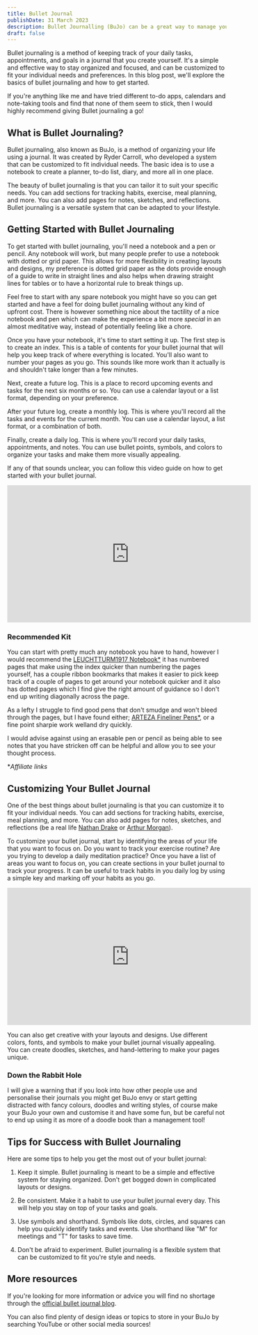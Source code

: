 ```yaml
---
title: Bullet Journal
publishDate: 31 March 2023
description: Bullet Journalling (BuJo) can be a great way to manage your time by planning for long term, short term and daily tasks
draft: false
---
```


Bullet journaling is a method of keeping track of your daily tasks, appointments, and goals in a journal that you create yourself. It's a simple and effective way to stay organized and focused, and can be customized to fit your individual needs and preferences. In this blog post, we'll explore the basics of bullet journaling and how to get started.

If you're anything like me and have tried different to-do apps, calendars and note-taking tools and find that none of them seem to stick, then I would highly recommend giving Bullet journaling a go!

## What is Bullet Journaling?

Bullet journaling, also known as BuJo, is a method of organizing your life using a journal. It was created by Ryder Carroll, who developed a system that can be customized to fit individual needs. The basic idea is to use a notebook to create a planner, to-do list, diary, and more all in one place.

The beauty of bullet journaling is that you can tailor it to suit your specific needs. You can add sections for tracking habits, exercise, meal planning, and more. You can also add pages for notes, sketches, and reflections. Bullet journaling is a versatile system that can be adapted to your lifestyle.

## Getting Started with Bullet Journaling

To get started with bullet journaling, you'll need a notebook and a pen or pencil. Any notebook will work, but many people prefer to use a notebook with dotted or grid paper. This allows for more flexibility in creating layouts and designs, my preference is dotted grid paper as the dots provide enough of a guide to write in straight lines and also helps when drawing straight lines for tables or to have a horizontal rule to break things up.

Feel free to start with any spare notebook you might have so you can get started and have a feel for doing bullet journaling without any kind of upfront cost. There is however something nice about the tactility of a nice notebook and pen which can make the experience a bit more *special* in an almost meditative way, instead of potentially feeling like a chore.

Once you have your notebook, it's time to start setting it up. The first step is to create an index. This is a table of contents for your bullet journal that will help you keep track of where everything is located. You'll also want to number your pages as you go. This sounds like more work than it actually is and shouldn't take longer than a few minutes.

Next, create a future log. This is a place to record upcoming events and tasks for the next six months or so. You can use a calendar layout or a list format, depending on your preference.

After your future log, create a monthly log. This is where you'll record all the tasks and events for the current month. You can use a calendar layout, a list format, or a combination of both.

Finally, create a daily log. This is where you'll record your daily tasks, appointments, and notes. You can use bullet points, symbols, and colors to organize your tasks and make them more visually appealing.

If any of that sounds unclear, you can follow this video guide on how to get started with your bullet journal.

<iframe width="560" height="315" src="https://www.youtube.com/embed/fm15cmYU0IM" title="YouTube video player" frameborder="0" allow="accelerometer; autoplay; clipboard-write; encrypted-media; gyroscope; picture-in-picture; web-share" allowfullscreen></iframe>

### Recommended Kit

You can start with pretty much any notebook you have to hand, however I would recommend the [LEUCHTTURM1917 Notebook*](https://www.amazon.co.uk/LEUCHTTURM1917-329398-Notebook-Medium-numbered/dp/B00SBDN14K?th=1&linkCode=ll1&tag=&linkId=220e464ada94b70be4f5ebb6dbfb0f71&language=en_GB&ref_=as_li_ss_tl) it has numbered pages that make using the index quicker than numbering the pages yourself, has a couple ribbon bookmarks that makes it easier to pick keep track of a couple of pages to get around your notebook quicker and it also has dotted pages which I find give the right amount of guidance so I don't end up writing diagonally across the page.

As a lefty I struggle to find good pens that don't smudge and won't bleed through the pages, but I have found either; [ARTEZA Fineliner Pens*](https://www.amazon.co.uk/ARTEZA-Fineliner-Point-Markers-Black/dp/B078SFWNSP?crid=6LK5T43FKKCZ&keywords=arteza+pen&qid=1680260447&s=officeproduct&sprefix=arteza+pen%2Coffice-products%2C53&sr=1-7&linkCode=ll1&tag=mada360-21&linkId=107de22e34793948a3c388f8db9a1321&language=en_GB&ref_=as_li_ss_tl), or a fine point sharpie work welland dry quickly.

I would advise against using an erasable pen or pencil as being able to see notes that you have stricken off can be helpful and allow you to see your thought process.

**Affiliate links*

## Customizing Your Bullet Journal

One of the best things about bullet journaling is that you can customize it to fit your individual needs. You can add sections for tracking habits, exercise, meal planning, and more. You can also add pages for notes, sketches, and reflections (be a real life [Nathan Drake](https://www.eurogamer.net/drakes-top-journal-entries-according-to-the-uncharted-4-artist-who-drew-them) or [Arthur Morgan](https://preview.redd.it/4sgmrkloie131.png?width=390&format=png&auto=webp&v=enabled&s=8aef86509d54588b1a0f698569c70a64179ef26c)).

To customize your bullet journal, start by identifying the areas of your life that you want to focus on. Do you want to track your exercise routine? Are you trying to develop a daily meditation practice? Once you have a list of areas you want to focus on, you can create sections in your bullet journal to track your progress. It can be useful to track habits in you daily log by using a simple key and marking off your habits as you go.

<iframe width="560" height="315" src="https://www.youtube.com/embed/K3KfPJRKPFw" title="Super Simple Habit Tracker" frameborder="0" allow="accelerometer; autoplay; clipboard-write; encrypted-media; gyroscope; picture-in-picture; web-share" allowfullscreen></iframe>

You can also get creative with your layouts and designs. Use different colors, fonts, and symbols to make your bullet journal visually appealing. You can create doodles, sketches, and hand-lettering to make your pages unique.

### Down the Rabbit Hole

I will give a warning that if you look into how other people use and personalise their journals you might get BuJo envy or start getting distracted with fancy colours, doodles and writing styles, of course make your BuJo your own and customise it and have some fun, but be careful not to end up using it as more of a doodle book than a management tool!

## Tips for Success with Bullet Journaling

Here are some tips to help you get the most out of your bullet journal:

1. Keep it simple. Bullet journaling is meant to be a simple and effective system for staying organized. Don't get bogged down in complicated layouts or designs.

2. Be consistent. Make it a habit to use your bullet journal every day. This will help you stay on top of your tasks and goals.

3. Use symbols and shorthand. Symbols like dots, circles, and squares can help you quickly identify tasks and events. Use shorthand like "M" for meetings and "T" for tasks to save time.

4. Don't be afraid to experiment. Bullet journaling is a flexible system that can be customized to fit you're style and needs.

## More resources

If you're looking for more information or advice you will find no shortage through the [official bullet journal blog](https://bulletjournal.com/blogs/bulletjournalist).

You can also find plenty of design ideas or topics to store in your BuJo by searching YouTube or other social media sources!
